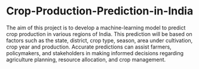 # Crop-Production-Prediction-in-India
The aim of this project is to develop a machine-learning model to predict crop production in various regions of India. This prediction will be based on factors such as the state, district, crop type, season, area under cultivation, crop year and production. Accurate predictions can assist farmers, policymakers, and stakeholders in making informed decisions regarding agriculture planning, resource allocation, and crop management.

